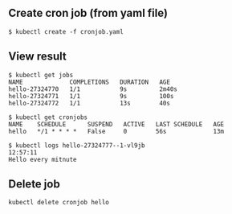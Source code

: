 ## Create cron job (from yaml file)

```
$ kubectl create -f cronjob.yaml
```
## View result

```
$ kubectl get jobs
NAME             COMPLETIONS   DURATION   AGE
hello-27324770   1/1           9s         2m40s
hello-27324771   1/1           9s         100s
hello-27324772   1/1           13s        40s

$ kubectl get cronjobs
NAME    SCHEDULE      SUSPEND   ACTIVE   LAST SCHEDULE   AGE
hello   */1 * * * *   False     0        56s             13m

$ kubectl logs hello-27324777--1-vl9jb
12:57:11
Hello every mitnute

```

## Delete job

```
kubectl delete cronjob hello
```

